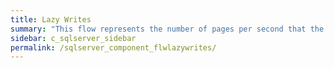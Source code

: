 ```yaml
---
title: ﻿Lazy Writes
summary: "This flow represents the number of pages per second that the lazy writer is flushing to disk."
sidebar: c_sqlserver_sidebar
permalink: /sqlserver_component_flwlazywrites/
---
```

